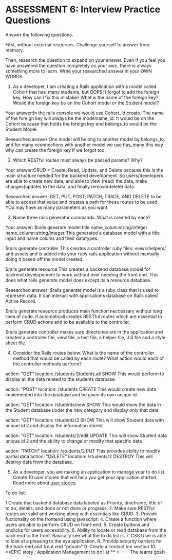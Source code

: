 # ASSESSMENT 6: Interview Practice Questions

Answer the following questions.

First, without external resources. Challenge yourself to answer from memory.

Then, research the question to expand on your answer. Even if you feel you have answered the question completely on your own, there is always something more to learn. Write your researched answer in your OWN WORDS.

1. As a developer, I am creating a Rails application with a model called Cohort that has_many students, but OOPS! I forgot to add the foreign key. How can I fix this mistake? What is the name of the foreign key? Would the foreign key be on the Cohort model or the Student model?

Your answer:In the rails console we would use Cohort_id.create. The name of the foreign key will always be the modelname_id. It would be on the Cohort because that holds the foreign key and belongs_to would be the Student Model.

Researched answer:One model will belong to another model by belongs_to. and for many econnections with another model we use has_many this way why can create the foreign key if we forgot too.

2. Which RESTful routes must always be passed params? Why?

Your answer:CRUD = Create, Read, Update, and Delete because this is the main structure needed for the backend development. So users/developers are able to create new data, and able to view (read) the data, make changes(update) to the data, and finally remove(delete) data.

Researched answer: GET, PUT, POST, PATCH, TRACE,  AND DELETE
to be able to access that value and creates a path for these routes to be used. YOu may have as many parameters as you want.

3. Name three rails generator commands. What is created by each?

Your answer: 
$rails generate model title name_colum:string/integer name_column:string/integer
This generated a database model with a title input and name colums and their datatypes.

$rails generate controller
This creates a controller ruby files: views/helpers/ and assets and is added into your ruby rails application without manually doing it based off the model created.

$rails generate resource
This creates a backend database model for backend developement to work without ever needing the front end. This does what rails generate model does except its a resource database.


Researched answer:
$rails generate model is a ruby class that is used to represent data. It can interact with applications database on Rails called Active Record.

$rails generate resource produces main function neccessary without long lines of code. It automaticall creates RESTful routes which are essential to perform CRUD actions and to be available to the controller.

$rails generate controller makes sure directories are in the application and created a controller file, view file, a test file, a helper file, J.S file and a style sheet file.

4. Consider the Rails routes below. What is the name of the controller method that would be called by each route? What action would each of the controller methods perform?

action: "GET" location: /students
Students.all
SHOW This would perform to display all the data related to the students database.

action: "POST" location: /students
CREATE
This would create new data implemented into the database and be given its own unique id.

action: "GET" location: /students/new
SHOW
This would show the data in the Student database under the new category and display only that data

action: "GET" location: /students/2
SHOW
This will show Student data with unique id 2 and display the information stored

action: "GET" location: /students/2/edit
UPDATE
This will show Student data unique id 2 and the ability to change or modify that specific data

action: "PATCH" location: /students/2
PUT
This provides ability to modify partial data
action: "DELETE" location: /students/2
DESTROY
This will destroy data from the database.

5. As a developer, you are making an application to manage your to do list. Create 10 user stories that will help you get your application started. Read more about [user stories](https://www.atlassian.com/agile/project-management/user-stories).


To do list:

1.Create that backend database data labeled as Priority, timeframe, title of to do, details, and done or not done or progress.
2. Make sure RESTful routes are valid and working along with essentials like CRUD.
3. Provide fuctionality on the frontend using javascript:
4. Create a function where users are able to perform CRUD on front-end.
5. Create buttons and onclicks for users accessbility.
6. Ability to locate or read database from the back end to the front. Basically see what the to do list is.
7. CSS User is able to look at a pleasing to the eye application.
8. Provide security barriers for the back end and front end "private"
9. Create a contact me section
10. **EPIC story : Application Management to do list ** <----The teams goal>